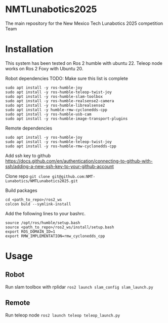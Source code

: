 # NMTLunabotics2025
The main repository for the New Mexico Tech Lunabotics 2025 competition Team

# Installation

This system has been tested on Ros 2 humble with ubuntu 22. Teleop node works on Ros 2 Foxy with Ubuntu 20.

Robot dependencies
TODO: Make sure this list is complete
```
sudo apt install -y ros-humble-joy
sudo apt install -y ros-humble-teleop-twist-joy
sudo apt install -y ros-humble-slam-toolbox
sudo apt install -y ros-humble-realsense2-camera
sudo apt install -y ros-humble-librealsense2
sudo apt install -y humble-rmw-cyclonedds-cpp
sudo apt install -y ros-humble-usb-cam
sudo apt install -y ros-humble-image-transport-plugins
```

Remote dependencies
```
sudo apt install -y ros-humble-joy
sudo apt install -y ros-humble-teleop-twist-joy
sudo apt install -y ros-humble-rmw-cyclonedds-cpp
```

Add ssh key to github  
<https://docs.github.com/en/authentication/connecting-to-github-with-ssh/adding-a-new-ssh-key-to-your-github-account>

Clone repo
`git clone git@github.com:NMT-Lunabotics/NMTLunabotics2025.git`

Build packages
```
cd <path_to_repo>/ros2_ws
colcon buld --symlink-install
```

Add the following lines to your bashrc.
```
source /opt/ros/humble/setup.bash
source <path_to_repo>/ros2_ws/install/setup.bash
export ROS_DOMAIN_ID=1
export RMW_IMPLEMENTATION=rmw_cyclonedds_cpp
```

# Usage

## Robot

Run slam toolbox with rplidar
`ros2 launch slam_config slam_launch.py`

## Remote

Run teleop node
`ros2 launch teleop teleop_launch.py`
